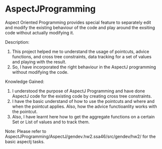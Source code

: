 # AspectJProgramming
Aspect Oriented Programming provides special feature to separately edit and modify the existing behaviour of the code and play around the exsiting code without actually modifying it.

Description:
 1. This project helped me to understand the usage of pointcuts, advice functions, and cross tree constraints, data tracking for a set of values and playing with the result.
 2. So, I have incorporated the right behaviour in the AspectJ programming without modifying the code.

Knowledge Gained:
  1. I understood the purpose of AspectJ Programming and have done AspectJ code for the existing code by creating cross tree constraints. 
  2. I have the basic understand of how to use the pointcuts and where and when the pointcut applies. Also, how the advice functioanlity works with the pointcut.
  3. Also, I have learnt here how to get the aggregate functions on a certain Set or List of values and to track them.
  
  Note: Please refer to AspectJProgramming/AspectJ/gendev.hw2.ssa46/src/gendev/hw2/ for the basic aspectj tasks.
  
  
